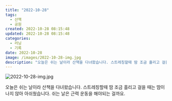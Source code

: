 ```yaml
---
title: "2022-10-28"
tags:
  - 산책
  - 공원
created: 2022-10-28 08:15:48
updated: 2022-10-28 08:15:48
categories:
  - 러닝
  - 기록
date: 2022-10-28
image: /images/2022-10-28-img.jpg
description: "오늘은 쉬는 날이라 산책을 다녀왔습니다. 스트레칭할때 땀 조금 흘리고 걸을 때는 땀이 나지 않아 아쉬웠습니다. 쉬는 날은 근력 운동을 해야되는 걸까요."
---
```


![2022-10-28-img.jpg](/images/2022-10-28-img.jpg)
 
 

오늘은 쉬는 날이라 산책을 다녀왔습니다. 스트레칭할때 땀 조금 흘리고 걸을 때는 땀이 나지 않아 아쉬웠습니다. 쉬는 날은 근력 운동을 해야되는 걸까요.
